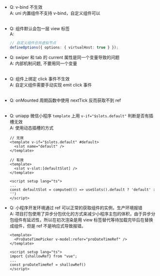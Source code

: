 - Q: v-bind 不生效 <br/>
  A: uni 内置组件不支持 v-bind，自定义组件可以 <br/><br/>

- Q: 组件默认会包一层 view 标签 <br/>
  A:

  ```ts
  // 自定义组件合并虚拟节点
  defineOptions({ options: { virtualHost: true } });
  ```

- Q: swiper 和 tab 的 current 属性是同一个变量导致的问题 <br/>
  A: 内部机制问题, 不要用同一个变量 <br/><br/>

- Q: 组件上绑定 click 事件不生效 <br/>
  A: 自定义组件需要手动实现 emit click 事件<br/><br/>

- Q: onMounted 周期函数中使用 nextTick 反而获取不到 ref <br/><br/>

- Q: uniapp 微信小程序 `template` 上用 `v-if="$slots.default"` 判断是否有插槽无效 <br/>
  A: 使用动态插槽的方式

  ```vue
  // 无效
  <template v-if="$slots.default" #default>
    <slot name="default" />
  </template>

  // 有效
  <template>
    <slot v-slot:[defaultSlot] />
  </template>
  
  <script setup lang="ts">
  ...
  const defaultSlot = computed(() => useSlots().default ? 'default' : '')
  </script>
  ```

- Q: 小程序开发环境通过 ref 可以正常的获取组件的实例，生产环境报错 <br/>
  A: 项目打包使用了异步分包优化的方式来减少小程序主包的体积，由于异步分包组件有延迟性，所以在初次渲染是用 view 标签替代等待加载完毕后在替换成组件，但是 ref 不是响应式导致报错。

  ```vue
  <template>
    <ProDateTimePicker v-model:refer="proDateTimeRef" />
  </template>

  <script setup lang="ts">
  import {shallowRef} from "vue";
  ...
  const proDateTimeRef = shallowRef()
  </script>
  ```
